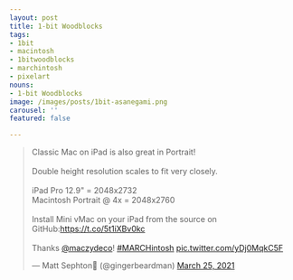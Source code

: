 ```yaml
---
layout: post
title: 1-bit Woodblocks
tags:
- 1bit
- macintosh
- 1bitwoodblocks
- marchintosh
- pixelart
nouns:
- 1-bit Woodblocks
image: /images/posts/1bit-asanegami.png
carousel: ''
featured: false

---
```

<blockquote class="twitter-tweet"><p lang="en" dir="ltr">Classic Mac on iPad is also great in Portrait!<br><br>Double height resolution scales to fit very closely.<br><br>iPad Pro 12.9&quot; = 2048x2732<br>Macintosh Portrait @ 4x = 2048x2760<br><br>Install Mini vMac on your iPad from the source on GitHub:<a href="https://t.co/5t1iXBv0kc">https://t.co/5t1iXBv0kc</a><br><br>Thanks <a href="https://twitter.com/maczydeco?ref_src=twsrc%5Etfw">@maczydeco</a>! <a href="https://twitter.com/hashtag/MARCHintosh?src=hash&amp;ref_src=twsrc%5Etfw">#MARCHintosh</a> <a href="https://t.co/yDj0MqkC5F">pic.twitter.com/yDj0MqkC5F</a></p>&mdash; Matt Sephton🎴 (@gingerbeardman) <a href="https://twitter.com/gingerbeardman/status/1375215086806138885?ref_src=twsrc%5Etfw">March 25, 2021</a></blockquote> <script async src="https://platform.twitter.com/widgets.js" charset="utf-8"></script>